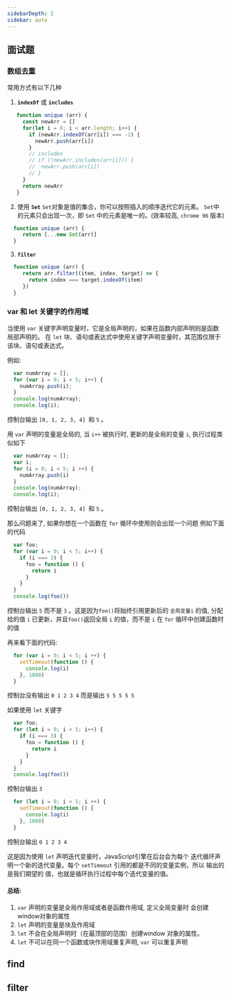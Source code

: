```yaml
---
sidebarDepth: 2
sidebar: auto
---
```

## 面试题
  ### 数组去重
  常用方式有以下几种
  1. **`indexOf`** 或 **`includes`**

  ```JavaScript 
     function unique (arr) {
       const newArr = []
       for(let i = 0; i < arr.length; i++) {
         if (newArr.indexOf(arr[i]) === -1) {
           newArr.push(arr[i])
         } 
         // includes
         // if (!newArr.includes(arr[i])) {
         //  newArr.push(arr[i])
         // } 
       }
       return newArr
     } 
  ```

  2. 使用 **`Set`**  `Set`对象是值的集合，你可以按照插入的顺序迭代它的元素。  `Set`中的元素只会出现一次，即 `Set` 中的元素是唯一的。(效率较高, `chrome 96` 版本)

  ```JavaScript
    function unique (arr) {
       return [...new Set(arr)]
    } 
  ```
  3. **`filter`**
  ```JavaScript
    function unique (arr) {
       return arr.filter((item, index, target) => {
         return index === target.indexOf(item)
       })
    } 
  ```


### var 和 let 关键字的作用域
  当使用 `var` 关键字声明变量时，它是全局声明的，如果在函数内部声明则是函数局部声明的。
  在 `let` 块、语句或表达式中使用关键字声明变量时，其范围仅限于该块、语句或表达式。  

  例如:  

  ```JavaScript
    var numArray = [];
    for (var i = 0; i < 5; i++) {
      numArray.push(i);
    }
    console.log(numArray);
    console.log(i);
  ```
  控制台输出 `[0, 1, 2, 3, 4] `和 `5` 。

  用 `var` 声明的变量是全局的, 当 `i++` 被执行时, 更新的是全局的变量 `i`, 执行过程类似如下
  ```JavaScript
    var numArray = [];
    var i;
    for (i = 0; i < 5; i ++) {
      numArray.push(i)
    }
    console.log(numArray);
    console.log(i);
  ```
  控制台输出 `[0, 1, 2, 3, 4] `和 `5` 。

  那么问题来了, 如果你想在一个函数在 `for` 循环中使用则会出现一个问题 例如下面的代码

  ```JavaScript
    var foo;
    for (var i = 0; i < 5; i++) {
      if (i === 3) {
        foo = function () {
          return i
        }
      }
    }
    console.log(foo())
  ```
  控制台输出 `5` 而不是 `3` 。这是因为`foo()`将始终引用更新后的 `全局变量i` 的值, 分配给的值 `i` 已更新，并且`foo()`返回全局 `i` 的值，而不是 `i` 在 `for` 循环中创建函数时的值

  再来看下面的代码: 
  ```JavaScript
    for (var i = 0; i < 5; i ++) {
      setTimeout(function () {
        console.log(i)
      }, 1000)
    }
  ```
  控制台没有输出 `0 1 2 3 4` 而是输出 `5 5 5 5 5`

  如果使用 `let` 关键字

  ```JavaScript
    var foo;
    for (let i = 0; i < 5; i++) {
      if (i === 3) {
        foo = function () {
          return i
        }
      }
    }
    console.log(foo())
  ```
  控制台输出 `3`

  ```JavaScript
    for (let i = 0; i < 5; i ++) {
      setTimeout(function () {
        console.log(i)
      }, 1000)
    }
  ```
  控制台输出 `0 1 2 3 4`

  这是因为使用 `let` 声明迭代变量时，JavaScript引擎在后台会为每个 迭代循环声明一个新的迭代变量。每个 `setTimeout` 引用的都是不同的变量实例，所以 输出的是我们期望的 值，也就是循环执行过程中每个迭代变量的值。

#### 总结:   
  1. `var` 声明的变量是全局作用域或者是函数作用域, 定义全局变量时 会创建window对象的属性
  2. `let` 声明的变量是块及作用域
  3. `let` 不会在全局声明时（在最顶部的范围）创建window 对象的属性。
  4. `let` 不可以在同一个函数或块作用域重复声明, `var` 可以重复声明



## find

## filter

